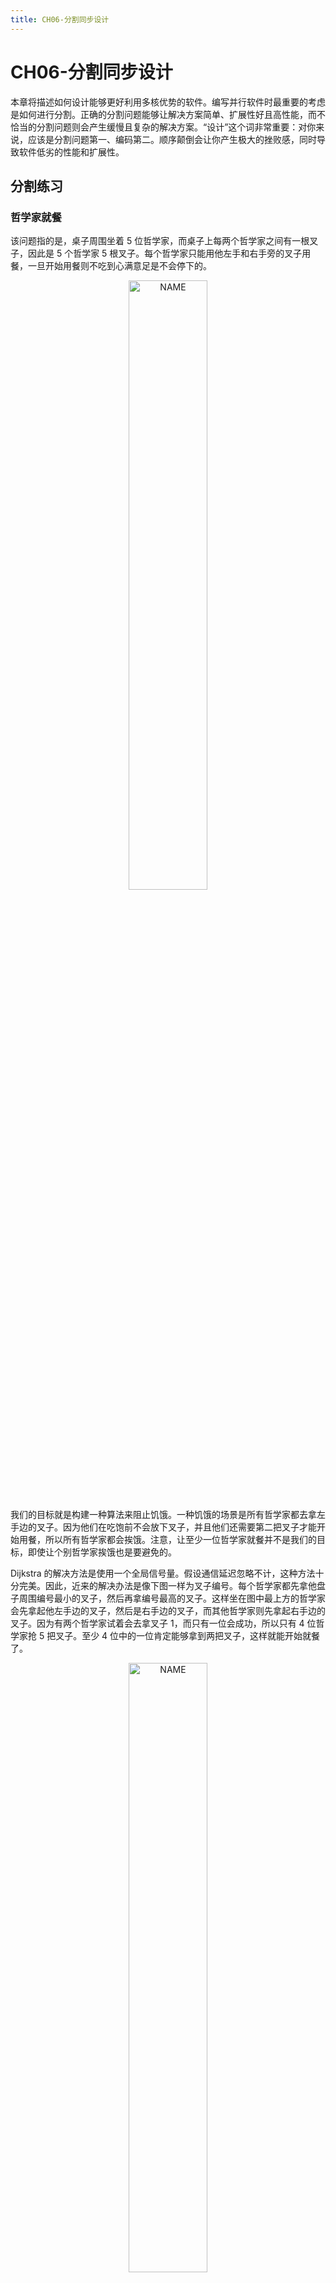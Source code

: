 ```yaml
---
title: CH06-分割同步设计
---
```


# CH06-分割同步设计

本章将描述如何设计能够更好利用多核优势的软件。编写并行软件时最重要的考虑是如何进行分割。正确的分割问题能够让解决方案简单、扩展性好且高性能，而不恰当的分割问题则会产生缓慢且复杂的解决方案。“设计”这个词非常重要：对你来说，应该是分割问题第一、编码第二。顺序颠倒会让你产生极大的挫败感，同时导致软件低劣的性能和扩展性。

## 分割练习

### 哲学家就餐

该问题指的是，桌子周围坐着 5 位哲学家，而桌子上每两个哲学家之间有一根叉子，因此是 5 个哲学家 5 根叉子。每个哲学家只能用他左手和右手旁的叉子用餐，一旦开始用餐则不吃到心满意足是不会停下的。

<div  align="center">
<img src="https://infi-img.oss-cn-hangzhou.aliyuncs.com/img/20180922151952.png" style="display:block;width:50%;" alt="NAME" align=center />
</div>

我们的目标就是构建一种算法来阻止饥饿。一种饥饿的场景是所有哲学家都去拿左手边的叉子。因为他们在吃饱前不会放下叉子，并且他们还需要第二把叉子才能开始用餐，所以所有哲学家都会挨饿。注意，让至少一位哲学家就餐并不是我们的目标，即使让个别哲学家挨饿也是要避免的。

Dijkstra 的解决方法是使用一个全局信号量。假设通信延迟忽略不计，这种方法十分完美。因此，近来的解决办法是像下图一样为叉子编号。每个哲学家都先拿他盘子周围编号最小的叉子，然后再拿编号最高的叉子。这样坐在图中最上方的哲学家会先拿起他左手边的叉子，然后是右手边的叉子，而其他哲学家则先拿起右手边的叉子。因为有两个哲学家试着会去拿叉子 1，而只有一位会成功，所以只有 4 位哲学家抢 5 把叉子。至少 4 位中的一位肯定能够拿到两把叉子，这样就能开始就餐了。

<div  align="center">
<img src="https://infi-img.oss-cn-hangzhou.aliyuncs.com/img/20180922152112.png" style="display:block;width:50%;" alt="NAME" align=center />
</div>

**这种为资源编号并按照编号顺序获取资源的通用技术经常在被用在防止死锁上。** 但是很容易就能想象出来一个事件序列来产生这种效果：虽然大家都在挨饿，但是一次只有一个哲学家就餐。

1. P2 拿起叉子 1，阻止 P1 拿起叉子 1。
2. P3 拿起叉子 2。
3. P4 拿起叉子 3。
4. P5 拿起叉子 4。
5. P5 拿起叉子 5，开始就餐。
6. P5 放下叉子 4 和 5。
7. P4 拿起叉子 4，开始就餐。

简单来说，该算法会导致每次仅有一个哲学家能够就餐，即使 5 个哲学家都在挨饿，但事实上此时有足够的叉子供两名哲学家同时就餐。

<div  align="center">
<img src="https://infi-img.oss-cn-hangzhou.aliyuncs.com/img/20180922152203.png" style="display:block;width:50%;" alt="NAME" align=center />
</div>

上图是另一种解决方式，里面只有 4 位哲学家，而不是 5 位，这样可以更好的说明分割技术。最上方和最右边的哲学家合用一个叉子，而最下面和最左面的哲学家合用一个叉子。如果所有哲学家同时感觉饿了，至少有两位能够同时就餐。另外如图所示，现在叉子可以捆绑成一对，这样同时拿起或放下，就简化了获取和释放锁的算法。

这是**水平化分割**的一个例子，或者叫**数据并行化**，这么叫是因为哲学家之间没有依赖关系。**在数处理型的系统中，“数据并行化”是指一种类型的数据只会被多个同类型软件组件中的一个处理。**

### 双端队列

双端队列是一种元素可以从两端插入和删除的数据结构。这里将展示一种分割设计策略，能实现合理且简单的解决方案。

#### 右手锁与左手锁

右手锁与左手锁是一种看起来很直接的办法，为左手端的入列操作添加一个左手锁，为右手端的出列操作添加一个右手锁。但是这种办法的问题是当队列中的元素不足 4 个时，两个锁的返回会发生重叠。这种重叠是由于移动任何一个元素不仅只影响元素本身，还要影响它左边和右边相邻的元素。这种范围在图中被涂上了淹死，蓝色表示左手锁的范围，红色表示右手锁的范围，紫色表示重叠的范围。虽然创建这样一种算法是可能的，但是至少要小心着五种特殊情况，尤其是在队列另一端的并发活动会让队列随时可能从一种特殊情况转变为另外一种特殊情况的场景。所以最好考虑其他解决方案。

<div  align="center">
<img src="https://infi-img.oss-cn-hangzhou.aliyuncs.com/img/20180922153009.png" style="display:block;width:70%;" alt="NAME" align=center />
</div>

#### 复合双端队列

<div  align="center">
<img src="https://infi-img.oss-cn-hangzhou.aliyuncs.com/img/20180922153031.png" style="display:block;width:70%;" alt="NAME" align=center />
</div>

上图是一种强制确保锁的范围不会发生冲突的方法。两个单独的双端队列串联在一起，每个队列用自己的锁保护。这意味着数据偶尔会从双端队列的一列跑到另一列。此时必须同时持有两把锁。为避免死锁，可以使用一种简单的锁层级关系，比如，在获取右手锁前先获取左手锁。这比在同一列上同时使用两把锁要简单的多，因为我们可以无条件的让左边的入列元素进入左手队列，右边的入列元素进入右手队列。主要的复杂度来源于从空队列中出列，这种情况下必须做到如下几点：

- 如果持有右手锁，释放并获取左手锁，重新检查队列释放仍然为空。
- 获取右手锁。
- 重新平衡跨越两个队列的元素。
- 移除指定的元素。
- 释放两把锁。

代码实现也并不复杂，再平衡操作可能会将某个元素在两个队列之间来回移动，这不仅浪费时间，而且想要获得最佳性能，还需针对工作负荷不断微调。

#### 哈希双端队列

哈希永远是分割一个数据结构的最简单有效的方法。可以根据元素在队列中的位置为每个元素分配一个序号，然后以此对双端队列进行哈希，这样第一个从左边进入空队列的元素编号为 0，第一个从右边进入空队列的元素编号为 1。其他从左边进入只有一个元素的队列的元素编号依次递减(-1,-2,-3...)，而其他从右边进入只有一个元素的队列的元素编号依次递增(2,3,4...)。关键是，实际上并不用真正为元素编号，元素的序号暗含它们在队列中的位置中。

<div  align="center">
<img src="https://infi-img.oss-cn-hangzhou.aliyuncs.com/img/20180922153237.png" style="display:block;width:70%;" alt="NAME" align=center />
</div>

然后，我们用一个锁保护左手下标，用另外一个锁保护右手下标，再各用一个锁保护对应的哈希链表。上图展示了 4 个哈希链表的数据结构。注意锁的范围没有重叠，为了避免死锁，只在获取链表锁之前获取下标锁，每种类型的锁(下标或链表)，一次获取从不超过一个。

<div  align="center">
<img src="https://infi-img.oss-cn-hangzhou.aliyuncs.com/img/20180922153332.png" style="display:block;width:70%;" alt="NAME" align=center />
</div>

每个哈希链表都是一个双端队列，在这个例子中，每个链表拥有四分之一的队列元素。上图最上面部分是 R1 元素从右边入队后的状态，右手的下标增加，用来引用哈希链表 2。上图第二部分是又有 3 个元素从右手入队。正如你所见，下标回到了它们初始的状态，但是每个哈希队列现在都是非空的。上图第三部分是另外三个元素从左边入队，而另外一个元素从右边入队后的状态。

从上图第三部分的状态可以看出，左出队操作将会返回元素 L-2，并让左手下边指向哈希链 2，此时该链表只剩下 R2。这种状态下，并发的左入队和右入队操作可能会导致锁竞争，但这种锁竞争发生的可能性可以通过使用更大的哈希表来降低。

<div  align="center">
<img src="https://infi-img.oss-cn-hangzhou.aliyuncs.com/img/20180922153430.png" style="display:block;width:70%;" alt="NAME" align=center />
</div>

上图展示了 12 个元素如何组成一个有 4 个并行哈希桶的双端队列。每个持有单锁的双端队列拥有整个并行双端队列的四分之一。

#### 双端队列讨论

复合式实现在某种程度上要比哈希式实现复杂，但是仍然属于比较简单的。当然，更加智能的再平衡机制可以非常复杂，但是和软件实现相比，这里使用的软件再平衡机制已经很不错了，这个方法甚至不比使用硬件辅助算法的实现差多少。不过，从这种机制中我们最好也只能获得 2 倍的扩展能力，因为最多只有两个线程并发的持有出列的锁。这个局限同样适用于使用非足额同步方法的算法，比如 Michael 的使用 CAS 的出队算法。

事实上，正如 Dice 等人所说，非同步的单线程双端队列实现性能非常好，比任何他们研究过的并行实现都搞很多。因此，不管哪种实现，由于队列的严格先入先出特性，关键点都在于共享队列中出队或出队的巨大开销。

更近一步，对于严格先入先出的队列，只有在线性化点不对调用者可见时，队列才是严格先入先出。事实上，在事前的例子中“线性化点”都隐藏在带锁的临界区内。而这些队列在单独的指令开始时，并不保证先入先出。这表明对于并发程序来说，严格先入先出的特性并没有那么有价值。实际上 Kirsch 等人已经证明不提供先入先出保证的队列在性能和扩展性上更好。这些例子说明，如果你打算让并发数据出入一个单队列时，真的该重新考虑一下整体设计。

### 分割讨论

哲学家就餐问题的最后解法是该问题的最优解法，是“水平并行化”或“数据并行化”的极佳例子。在这个例子中，同步的开销接近于 0 或等于 0。相反，双端队列的实现是“垂直并行化”或者“管道”极佳示例，因为数据从一个线程转移到另一个线程。“管道”需要密切合作，因此为获得某种程度上的效率，需要做的工作更多。

## 设计准则

想要获取最佳的性能和扩展性，简单的办法就是不断尝试，直到你的程序和最优实现水平相当。但是如果你的代码不是短短数行，如何能在浩如烟海的代码中找到最优实现呢？另外，什么才是最优实现呢？前面给出了三个并行编程的目标：性能、生产率和通用性，最优的性能常常要付出生产率和通用性的代价。如果不在设计时就将这些选择考虑进去，就很难在限定的时间内开发出性能良好的并行程序。

但是除此之外，还需要更详细的设计准则来指导实际的设计，这就是本节的主题。在真实的世界中，这些准则将在某种程度上冲突，这需要设计者小心权衡得失。这些准则可以被认为是设计中的阻力，对这些阻力进行恰当权衡，就被称为“设计模式”。

基于三个并行编程目标的设计准则是加速、竞争、开销、读写比率和复杂性。

**加速倍速**：之所以花费如此多时间和精力进行并行化，加速性能是主要原因。加速倍速的定义是运行程序的顺序执行版本所需要的时间，除以执行并行版本所需时间的比例。

**竞争**：如果对一个并行程序来说，增加更多的 CPU 并不能让程序忙起来，那么多出来的 CPU 是因为竞争的关系而无法工作。可能是锁竞争、内存竞争或者其他什么性能杀手的原因。

**工作-同步比率**：单处理器、单线程、不可抢占、不可中断版本的并行程序完全不需要任何同步原语。因此，任何消耗在这些原语上(通信中的高速缓存为命中、消息延迟、加解锁原语、原子指令和内存屏障)的时间都是对程序意图完成的工作没有直接帮助的开销。同步开销与临界区中代码的开销之间的关系是重要的衡量准则，更大的临界区能容忍更大的同步开销。工作-同步开销比率与同步效率的概念有关。

**读-写比率**：对于极少更新的数据结构，更多是采用“复制”而不是“分割”，并且用非对称的同步原语来保护，以提高写者同步开销的代价来降低读者的同步开销。对频繁更新的数据结构的优化也是可以的。

**复杂性**：并行程序比相同的顺序执行的程序复杂，这是因为并行程序要比顺序执行程序维护更多的状态，虽然这些状态在某些情况下理解起来很容易。并行程序员必须要考虑同步原语、消息传递、锁的设计、临界区识别以及死锁等诸多问题。

更大的复杂性通常转换为了更高的开发代价和维护代价。因此，对现有程序修改的范围和类型非常受代码预算的限制，因为对原有程序的新年能加速需要消耗相当的时间和精力。在更糟糕的情况，增加复杂性甚至会降低性能和扩展性。

进一步说，在某种范围内，还可以对顺序执行程序进行一定程度的优化，这笔并行化更廉价、高效。并行化只是众多优化手段中的其中一种，并且只是 **一种主要解决 CPU 为性能瓶颈的优化。**

这些准则结合在一起，会让程序达到最大程度的加速倍数。前三个准则相互交织在一起，所以本节将着重分写这三个准则的交互关系。

请注意，这些准则也是需求说明的一部分。比如，加速倍速既是愿望、又是工作符合的绝对需求，或者说是运行环境。

理解这些设计准则之间的关系，对于权衡并行程序的各个设计目标十分有用。

1. 程序在临界区上所花费的时间越少，潜在的加速倍速就越大。这是 Amdahl 定律的结果，这也是因为在一个时刻只能有一个 CPU 进入临界区的原因。更确切的说，程序在某个互斥的临界区上所耗费的时间必须大大小于 CPU 数的倒数，因为这样增加 CPU 数量才能达到事实上的加速。比如在 10 核系统上运行的程序只能在关键的临界区上花费少于 1/10 的时间，这样才能有效的扩展。
2. 因为竞争所浪费的大量 CPU 或者时间，这些时间本来可以用于提高加速倍速，应该少于可用 CPU 的数目。CPU 数量和实际的加速倍速之间的差距越大，CPU 的使用率越低。同样，需要的效率越高，可以继续提升的加速倍速就越小。
3. 如果使用的同步原语相较它们保护的临界区来说开销太大，那么加速程序运行的最佳办法是减少调用这些原语的次数(比如分批进入临界区、数据所有权、非对称同步、代码锁)。
4. 如果临界区相较保护这块临界区的原语来说开销太大，那么加速程序运行的最佳办法是增加程序的并行化程度，比如使用读写锁、数据锁、非对称同步或数据所有权。
5. 如果临界区相较保护这块临界区的原语来说开销太大，并且对受保护的数据结构读多于写，那么加速程序运行的最佳办法是增加程序的并行化程度，比如读写锁或非对称同步。
6. 各种增加 SMP 性能的改动，比如减少锁竞争程度，能改善响应时间。

## 同步粒度

<div  align="center">
<img src="https://infi-img.oss-cn-hangzhou.aliyuncs.com/img/20180922160531.png" style="display:block;width:40%;" alt="NAME" align=center />
</div>

上图是对同步粒度不同层次的图形表示。每一种同步粒度都用一节内容来描述。

### 串行程序

如果程序在单处理器上运行足够快，并且不与其他进程、线程或者中断处理程序发生交互，那么你可以将代码中所有的同步原语删除，远离他们带来的开销和复杂性。好多年前曾有人争论摩尔定律最终会让所有程序变得如此，但是随着 2003 年以来 Intel CPU 的 CPU MIPS 和时钟频率增长速度的停止，此后要增加性能，就必须提高程序的并行化程度。是否这种趋势会导致一块芯片上继承几千个 CPU，这方面的争论不会很快停息，但是考虑本文作者 Paul 是在一台双核笔记本上敲下这句话的，SMP 的寿命极有可能比你我都长。另一个需要注意的地方是以太网的带宽持续增长。这种增长会进一步促进对多线程服务器的优化，这样才能有效处理通信载荷。

<div  align="center">
<img src="https://infi-img.oss-cn-hangzhou.aliyuncs.com/img/20180922160735.png" style="display:block;width:70%;" alt="NAME" align=center />
</div>

请注意，这并不意味着你应该在每个程序中都使用多线程方式编程。我再次说明，如果一个程序在单处理器上运行的很好，那么你就从 SMP 同步原语的开销和复杂性中解脱出来吧。

### 代码锁

代码锁是最简单的设计，仅使用全局锁。在已有的程序中使用代码锁，可以很容易让程序在多个处理器上运行。如果程序只有一个共享资源，那么代码锁的性能是最优的。但是，许多较大且复杂的程序会在临界区上执行多次，这就让代码锁的扩展性大大受限。

因此，最好在这样的程序中使用代码锁：只有一小段执行时间在临界区程序，或者对扩展性要求不高。在这种情况下，代码锁可以让程序相对简单，和单线程版本类似。

并且，代码锁尤其容易引起“锁竞争”，一种多个 CPU 并发访问同一把锁的情况。

### 数据锁

许多数据结构都可以分割，数据结构的每个部分带有一把自己的锁。这样虽然每个部分一次只能执行一个临界区，但是数据结构的各个部分形成的临界区就可以并行执行了。如果此时同步带来的开销不是主要瓶颈，那么可以使用数据来降低锁竞争程度。数据锁通过将一块过大的临界区分散到各个小的临界区来减少锁竞争，比如，维护哈希表中的 per-hash-bucket 临界区。不过这种扩展性的增强带来的是复杂性的少量提升，增加了额外的数据结构 struct bucket。

但是数据锁带来了和谐，在并行程序中，这总是意味着性能和扩展性的提升。因为这个原因，Sequent 在它的 DYNIX 和 DYNIX/ptx 操作系统中使用了数据锁。

不过，那些照顾过小孩的人可以证明，再细心的照料也不能保证一切风平浪静(多个小孩争抢一个玩具)。同样的情况也适用于 SMP 程序。比如，Linux 内核维护了一种文件和目录的缓存(dcache)。该缓存中的每个条目都有一把自己的锁。但是相较于其他条目，对应根目录的条目和它的直接后代更容易被遍历到。这将导致许多 CPU 竞争这些热门条目的锁。这就像虽然玩具有多个，但所有的孩子都要去挣同一个玩具。

在动态分配结构中，在许多情况下，可以设计算法来减少数据冲突的次数，某些情况下甚至可以完全消灭冲突(如 dcache)。数据锁通常用于分割像哈希表一样的数据结构，也适用于每个条目用某个数据结构的实例表示这种情况。

数据锁的关键挑战是对动态分配数据结构加锁，如何保证在获取锁时结构本身还存在。通过将锁放入静态分配且永不释放的哈希桶可以解决该挑战。但是这种手法不适用于哈希表大小可变的情况，所以锁也需要动态分配。在这种情况，还需要一些手段来阻止哈希桶在锁被获取之后的这段时间内释放。

### 数据所有权

数据所有权方法按照线程或者 CPU 的个数分割数据结构，在不需要任何同步开销的情况下，每个线程或者 CPU 都可以访问属于它的子集。但是如果线程 A 希望访问另一个线程 B 的数据，那么线程 A 是无法直接做到这一点。取而代之的是，线程 A 需要先与线程 B 通信，这样线程 B 以线程 A 的名义执行操作，或者另一种方法，将数据迁移到线程 A 上来。

数据所有权看起来很神秘，但是却应用得十分频繁：

- 任何只能被一个 CPU 或者一个线程访问的变量都属于这个 CPU 或者这个线程。
- 用户接口的实例拥有对应的用户上下文。这在与并行数据库引擎交互的应用程序中十分常见，让并行引擎看起来就像顺序执行的程序一样。这样应用程序拥有用户接口和当前操作。显式的并行化只在数据库引擎内部可见。
- 参数模拟，通常授予每个线程一段特定的参数区间，以此达到某种程度的并行化。有一些计算平台专门用来解决这类问题。

如果共享比较多，线程或者 CPU 间的通信会带来较大的复杂性和通信开销。不仅如此，如果最热的数据正好被一个 CPU 拥有，那么这个 CPU 就成了热点。不过，在不需要共享的情况下，数据所有权可以达到理想性能，代码也可以像顺序程序一样简单。最坏情况通常被称为尴尬的并行化。

另一个数据所有权的重要用法是当数据是只读时，这种情况下，所有线程可以通过复制来拥有数据。

## 并行快速路径

细粒度(通常能够带来更高的性能)的设计要比粗粒度的设计复杂。在许多情况下，一小部分代码带来了绝大部分开销。所以为什么不把精力放在这一小块代码上呢？

这就是并行快速路径设计模式背后的思想，尽可能并行化常见情况下的代码路径，同时不产生并行化整个算法所带来的复杂性。必须要理解这一点，不只是算法需要并行化，算法所属的工作负载也要并行化。构建这种并行快速路径，需要极大的创造性和设计上的努力。

并行快速路径结合了两种以上的设计模式，因此成为了一种模板设计模式。下列是并行快速路径结合其他设计模式的例子：

<div  align="center">
<img src="https://infi-img.oss-cn-hangzhou.aliyuncs.com/img/20180922161449.png" style="display:block;width:50%;" alt="NAME" align=center />
</div>

- 读写锁。
- Read-Copy-Update，大多作为读写锁的替代使用。
- 层次锁。
- 资源分配器缓存。

### 读写锁

如果同步开销可以忽略不计(比如程序使用了粗粒度的并行化)，并且只有一小段临界区修改数据，那么让多个读者并行处理可以显著提升扩展性。写者与读者互斥，写者与另一写者也互斥。

读写锁是非对称锁的一种简单实例。Snaman 描述了一种在许多集群系统上使用的非对称锁，该锁有 6 种模式，其设计令人叹为观止。

### 层次锁

层次锁背后的思想是，在持有一把粗粒度锁时，同时再持有一把细粒度锁。这样一来，我们付出了获取第二把锁的开销，但是我们只持有它一小段时间。在这种情况下，简单的数据锁方法则更简单，而且性能更好。

### 资源分配器缓存

本节展示一种简明扼要的并行内存分配器，用于分配固定大小的内存。

#### 并行资源分配问题

并行内存分配器锁面临的基本问题，是在大多数情况下快速地分配和释放内存，和在特殊情况下高效地分配和释放内存之间的矛盾。

假设有一个使用了数据所有权的程序——该程序简单地将内存按照 CPU 个数划分，这样每个 CPU 都有属于自己的一份内存。例如，该系统有 2 个 CPU 和 2G 内存。我们可以为每个 CPU 分配 1G 内存，这样每个 CPU 都可以访问属于自己的那一份内存，无需加锁，也不必关心由锁带来的复杂性和开销。可是这种简单的模型存在问题，如果有一种算法，需要让 CPU0 分配所有内存，让 CPU1 释放内存，就像生产者——消费者算法中的行为一样，这样该模型就失效了。

另一个极端，代码锁，则受到大量竞争和通信开销的影响。

#### 资源分配的并行快速路径

常见的解决方案让每个 CPU 拥有一块规模适中的内存块缓存，以此作为快速路径，同时提供一块较大的共享内存池分配额外的内存块，该内存池使用代码锁加以保护。为了防止任何 CPU 独占内存块，我们给每个 CPU 的缓存可以容纳的内存块大小加以限制。在双核系统中，内存块的数据流如下图所示，当某个 CPU 的缓存池满时，该 CPU 释放的内存块被传送到全局缓存池中，类似的，当 CPU 缓存池为空时，该 CPU 所要分配的内存块也是从全局缓存池中取出来。

<div  align="center">
<img src="https://infi-img.oss-cn-hangzhou.aliyuncs.com/img/20180922161850.png" style="display:block;width:50%;" alt="NAME" align=center />
</div>

#### 真实世界设计

虽然并行的玩具资源分配器非常简单，但是真实世界中的设计在几个方面上继续扩展了这个方案。

首先，真实的资源分配器需要处理各种不同的资源大小，在示例中只能分配固定的大小。一种比较流行的做法是提供一些列固定大小的资源，恰当地放置以平衡内碎片和外碎片，比如 20 世纪 80 年代后期的 BSD 内存分配器。这样做就意味着每种资源大小都要有一个“globalmem”变量，同样对应的锁也要每种一个，因此真实的实现将采用数据锁，而非玩具程序中的代码锁。

其次，产品级的系统必须可以改变内存的用途，这意味着这些系统必须能将内存块组合成更大的数据结构，比如页(page)。这种组合也需要锁的保护，这种锁必须是专属于每种资源大小的。

第三，组合后的内存必须回到内存管理系统，内存页也必须是从内存管理系统分配的。这一层面所需要的锁将依赖于内存管理系统，但也可以是代码锁。在这一层面中使用代码锁通常是可以容忍的，因为在设计良好的系统中很少触及这一级别。

尽管真实世界中的设计需要复杂许多，但背后的思想也是一样的——对并行快速路径这一原则的反复利用。以下是真实世界中的并行分配器类型：

| 等级           | 锁类型     | 目的                   |
| -------------- | ---------- | ---------------------- |
| 每线程资源池   | 数据所有权 | 高速分配               |
| 全局内存资源池 | 数据锁     | 将内存块放在各个线程中 |
| 组合           | 数据锁     | 将内存块放在页中       |
| 系统内存       | 代码锁     | 获取、释放系统内存     |

## 分割之外

本章讨论了如何运用数据分割这一思想，来设计既简单又能线性扩展的并行程序。运用分割和复制的主要目标是达到线性的加速倍数，换句话说，确保需要做的工作不会随着 CPU 或线程的增长而显著增长。通过分割或复制可以解决尴尬的并行问题，使其可以线性加速，但是我们还能做得更好吗？

为了回答这个问题，让我们来看一看迷宫问题。前年依赖，迷宫问题一直是一个令人着迷的研究对象，所以请读者不要感到意外，计算机可以生产并且解决迷宫问题，其中包括生物计算机、甚至是一些可插拔硬件。大学有时会将迷宫的并行解法布置成课程作业，作为展示并行计算框架优点的工具。

常见的解法是使用一个并行工作队列的算法(PWQ)。本节比较 PWQ 方法、串行解法(SEQ)、和使用了另一种并行算法的解法，这些方法都能解决任何随机生成的矩形迷宫问题。

略。